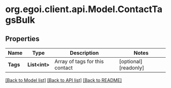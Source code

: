 
# org.egoi.client.api.Model.ContactTagsBulk

## Properties

Name | Type | Description | Notes
------------ | ------------- | ------------- | -------------
**Tags** | **List&lt;int&gt;** | Array of tags for this contact | [optional] [readonly] 

[[Back to Model list]](../README.md#documentation-for-models)
[[Back to API list]](../README.md#documentation-for-api-endpoints)
[[Back to README]](../README.md)


